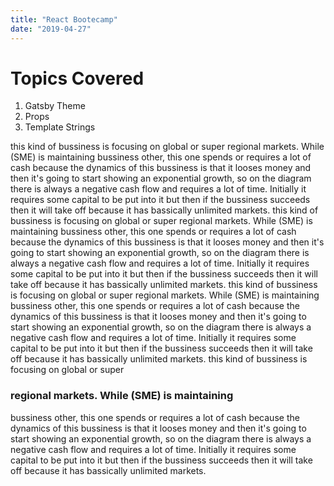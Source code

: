 ```yaml
---
title: "React Bootecamp"
date: "2019-04-27"
---
```


# Topics Covered

1. Gatsby Theme
2. Props
3. Template Strings

this kind of bussiness is focusing on global or super regional markets. While (SME) is maintaining bussiness other, this one spends or requires a lot of cash because the dynamics of this bussiness is that it looses money and then it's going to start showing an exponential growth, so on the diagram there is always a negative cash flow and requires a lot of time. Initially it requires some capital to be put into it but then if the bussiness succeeds then it will take off because it has bassically unlimited markets.
this kind of bussiness is focusing on global or super regional markets. While (SME) is maintaining bussiness other, this one spends or requires a lot of cash because the dynamics of this bussiness is that it looses money and then it's going to start showing an exponential growth, so on the diagram there is always a negative cash flow and requires a lot of time. Initially it requires some capital to be put into it but then if the bussiness succeeds then it will take off because it has bassically unlimited markets.
this kind of bussiness is focusing on global or super regional markets. While (SME) is maintaining bussiness other, this one spends or requires a lot of cash because the dynamics of this bussiness is that it looses money and then it's going to start showing an exponential growth, so on the diagram there is always a negative cash flow and requires a lot of time. Initially it requires some capital to be put into it but then if the bussiness succeeds then it will take off because it has bassically unlimited markets.
this kind of bussiness is focusing on global or super

### regional markets. While (SME) is maintaining

bussiness other, this one spends or requires a lot of cash because the dynamics of this bussiness is that it looses money and then it's going to start showing an exponential growth, so on the diagram there is always a negative cash flow and requires a lot of time. Initially it requires some capital to be put into it but then if the bussiness succeeds then it will take off because it has bassically unlimited markets.

